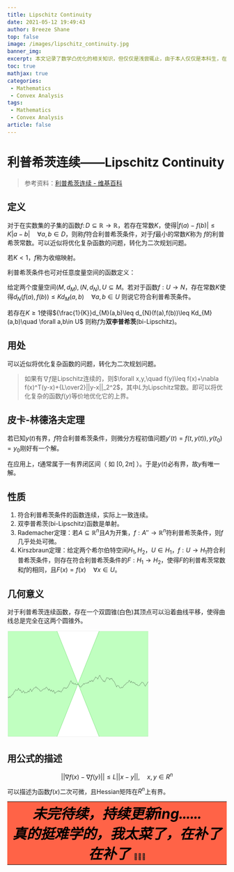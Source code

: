 ```yaml
---
title: Lipschitz Continuity
date: 2021-05-12 19:49:43
author: Breeze Shane
top: false
image: /images/lipschitz_continuity.jpg
banner_img: 
excerpt: 本文记录了数学凸优化的相关知识，但仅仅是浅尝辄止，由于本人仅仅是本科生，在这里欠缺的基础太多，故暂时打算留到以后再研究。此文可能近一两年要停更。
toc: true
mathjax: true
categories: 
 - Mathematics
 - Convex Analysis
tags: 
 - Mathematics
 - Convex Analysis
article: false
---
```


# 利普希茨连续——Lipschitz Continuity

> 参考资料：[利普希茨连续 - 维基百科](https://zh.wikipedia.org/wiki/%E5%88%A9%E6%99%AE%E5%B8%8C%E8%8C%A8%E9%80%A3%E7%BA%8C)

## 定义

对于在实数集的子集的函数$f\colon D\subseteq \mathbb {R} \to \mathbb {R}$，若存在常数$K$，使得$|f(a)-f(b)|\leq K|a-b|\quad \forall a,b\in D$，则称$f$符合利普希茨条件，对于$f$最小的常数$K$称为 $f$的利普希茨常数。可以近似将优化复杂函数的问题，转化为二次规划问题。

若$K<1$，$f$称为收缩映射。

利普希茨条件也可对任意度量空间的函数定义：

给定两个度量空间$(M,d_{M}),(N,d_{N}),U\subseteq M$。若对于函数$f:U\to N$，存在常数$K$使得$d_{N}(f(a),f(b))\leq Kd_{M}(a,b)\quad \forall a,b\in U$
则说它符合利普希茨条件。

若存在$K\geq 1$使得${\frac{1}{K}}d_{M}(a,b)\leq d_{N}(f(a),f(b))\leq Kd_{M}(a,b)\quad \forall a,b\in U$
则称$f$为**双李普希茨**(bi-Lipschitz)。

## 用处

可以近似将优化复杂函数的问题，转化为二次规划问题。

> 如果有$\nabla f$是Lipschitz连续的，则$\forall x,y,\quad f(y)\leq f(x)+\nabla f(x)^T(y-x)+{L\over2}||y-x||_2^2$，其中$L$为Lipschitz常数。即可以将优化复杂的函数$f(y)$等价地优化它的上界。

## 皮卡-林德洛夫定理

若已知$y(t)$有界，$f$符合利普希茨条件，则微分方程初值问题$y'(t)=f(t,y(t)),y(t_{0})=y_{0}$刚好有一个解。

在应用上，$t$通常属于一有界闭区间（ 如 $[0,2 \pi ]$ ）。于是$y(t)$必有界，故$y$有唯一解。

## 性质

1. 符合利普希茨条件的函数连续，实际上一致连续。
2. 双李普希茨(bi-Lipschitz)函数是单射。
3. Rademacher定理：若$A\subseteq {\mathbb  {R}}^{n}$且$A$为开集，$f:A''\to {\mathbb  {R}}^{n}$符利普希茨条件，则$f$几乎处处可微。
4. Kirszbraun定理：给定两个希尔伯特空间$H_{1},H_{2}$，$U\in H_{1}$，$f:U\to H_{1}$符合利普希茨条件，则存在符合利普希茨条件的$F:H_{1}\to H_{2}$，使得$F$的利普希茨常数和$f$的相同，且$F(x)=f(x)\quad \forall x\in U$。

## 几何意义

对于利普希茨连续函数，存在一个双圆锥(白色)其顶点可以沿着曲线平移，使得曲线总是完全在这两个圆锥外。

![](/images/Lipschitz_continuity_2.png)

## 用公式的描述

$$
||\nabla f(x)-\nabla f(y)|| \leq L||x-y||,\quad x,y\in R^n
$$

可以描述为函数$f(x)$二次可微，且Hessian矩阵在$R^n$上有界。

<table>
    <tr>
        <td bgcolor="#FF6347">
            <center>
                <strong>
                    <i>
                        <font color="#000000" size="6">
                            未完待续，持续更新ing......<br>
                            真的挺难学的，我太菜了，在补了在补了
                        </font>
                    </i>🥲🥲🥲
                </strong>
            </center>
        </td>
    </tr>
</table>
